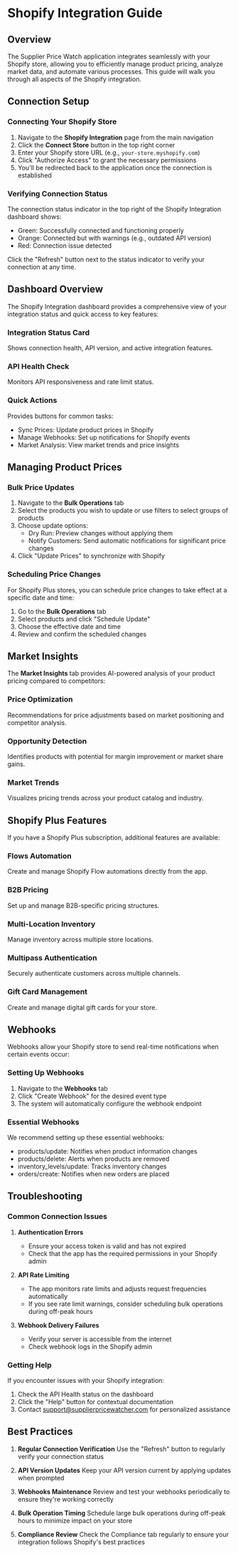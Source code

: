 
# Shopify Integration Guide

## Overview

The Supplier Price Watch application integrates seamlessly with your Shopify store, allowing you to efficiently manage product pricing, analyze market data, and automate various processes. This guide will walk you through all aspects of the Shopify integration.

## Connection Setup

### Connecting Your Shopify Store

1. Navigate to the **Shopify Integration** page from the main navigation
2. Click the **Connect Store** button in the top right corner
3. Enter your Shopify store URL (e.g., `your-store.myshopify.com`)
4. Click "Authorize Access" to grant the necessary permissions
5. You'll be redirected back to the application once the connection is established

### Verifying Connection Status

The connection status indicator in the top right of the Shopify Integration dashboard shows:
- Green: Successfully connected and functioning properly
- Orange: Connected but with warnings (e.g., outdated API version)
- Red: Connection issue detected

Click the "Refresh" button next to the status indicator to verify your connection at any time.

## Dashboard Overview

The Shopify Integration dashboard provides a comprehensive view of your integration status and quick access to key features:

### Integration Status Card
Shows connection health, API version, and active integration features.

### API Health Check
Monitors API responsiveness and rate limit status.

### Quick Actions
Provides buttons for common tasks:
- Sync Prices: Update product prices in Shopify
- Manage Webhooks: Set up notifications for Shopify events
- Market Analysis: View market trends and price insights

## Managing Product Prices

### Bulk Price Updates

1. Navigate to the **Bulk Operations** tab
2. Select the products you wish to update or use filters to select groups of products
3. Choose update options:
   - Dry Run: Preview changes without applying them
   - Notify Customers: Send automatic notifications for significant price changes
4. Click "Update Prices" to synchronize with Shopify

### Scheduling Price Changes

For Shopify Plus stores, you can schedule price changes to take effect at a specific date and time:

1. Go to the **Bulk Operations** tab
2. Select products and click "Schedule Update"
3. Choose the effective date and time
4. Review and confirm the scheduled changes

## Market Insights

The **Market Insights** tab provides AI-powered analysis of your product pricing compared to competitors:

### Price Optimization
Recommendations for price adjustments based on market positioning and competitor analysis.

### Opportunity Detection
Identifies products with potential for margin improvement or market share gains.

### Market Trends
Visualizes pricing trends across your product catalog and industry.

## Shopify Plus Features

If you have a Shopify Plus subscription, additional features are available:

### Flows Automation
Create and manage Shopify Flow automations directly from the app.

### B2B Pricing
Set up and manage B2B-specific pricing structures.

### Multi-Location Inventory
Manage inventory across multiple store locations.

### Multipass Authentication
Securely authenticate customers across multiple channels.

### Gift Card Management
Create and manage digital gift cards for your store.

## Webhooks

Webhooks allow your Shopify store to send real-time notifications when certain events occur:

### Setting Up Webhooks

1. Navigate to the **Webhooks** tab
2. Click "Create Webhook" for the desired event type
3. The system will automatically configure the webhook endpoint

### Essential Webhooks

We recommend setting up these essential webhooks:
- products/update: Notifies when product information changes
- products/delete: Alerts when products are removed
- inventory_levels/update: Tracks inventory changes
- orders/create: Notifies when new orders are placed

## Troubleshooting

### Common Connection Issues

1. **Authentication Errors**
   - Ensure your access token is valid and has not expired
   - Check that the app has the required permissions in your Shopify admin

2. **API Rate Limiting**
   - The app monitors rate limits and adjusts request frequencies automatically
   - If you see rate limit warnings, consider scheduling bulk operations during off-peak hours

3. **Webhook Delivery Failures**
   - Verify your server is accessible from the internet
   - Check webhook logs in the Shopify admin

### Getting Help

If you encounter issues with your Shopify integration:

1. Check the API Health status on the dashboard
2. Click the "Help" button for contextual documentation
3. Contact support@supplierpricewatcher.com for personalized assistance

## Best Practices

1. **Regular Connection Verification**
   Use the "Refresh" button to regularly verify your connection status

2. **API Version Updates**
   Keep your API version current by applying updates when prompted

3. **Webhooks Maintenance**
   Review and test your webhooks periodically to ensure they're working correctly

4. **Bulk Operation Timing**
   Schedule large bulk operations during off-peak hours to minimize impact on your store

5. **Compliance Review**
   Check the Compliance tab regularly to ensure your integration follows Shopify's best practices
